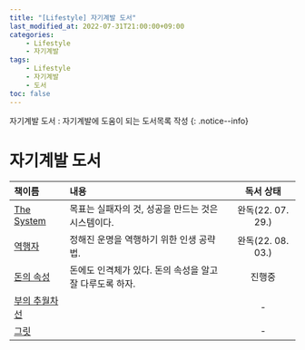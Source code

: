 ```yaml
---
title: "[Lifestyle] 자기계발 도서"
last_modified_at: 2022-07-31T21:00:00+09:00
categories:
    - Lifestyle
    - 자기계발
tags:
    - Lifestyle
    - 자기계발
    - 도서
toc: false
---
```


자기계발 도서 : 자기계발에 도움이 되는 도서목록 작성
{: .notice--info}

# 자기계발 도서

| 책이름         | 내용                                |      독서 상태      |
|:------------------------------------------------------------|:----------------------------------|:---------------:|
| [The System](http://www.yes24.com/Product/Goods/91159620)  | 목표는 실패자의 것, 성공을 만드는 것은 시스템이다.     | 완독(22. 07. 29.) |
| [역행자](http://www.yes24.com/Product/Goods/109705390)   | 정해진 운명을 역행하기 위한 인생 공략법.           | 완독(22. 08. 03.) | 
| [돈의 속성](http://www.kyobobook.co.kr/product/detailViewKor.laf?mallGb=KOR&ejkGb=KOR&barcode=9791188331796)    | 돈에도 인격체가 있다. 돈의 속성을 알고 잘 다루도록 하자. |   진행중           |
| [부의 추월차선](http://www.yes24.com/Product/Goods/9440838) |                                   |        -        |        
| [그릿](http://www.yes24.com/Product/Goods/32616060)  |                                   |        -        |             
